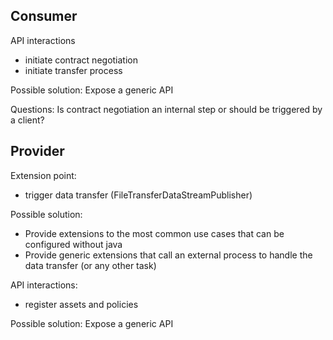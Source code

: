 ## Consumer

API interactions
- initiate contract negotiation
- initiate transfer process 

Possible solution:
Expose a generic API

Questions:
Is contract negotiation an internal step or should be triggered by a client? 

## Provider

Extension point:
- trigger data transfer (FileTransferDataStreamPublisher)

Possible solution:
- Provide extensions to the most common use cases that can be configured without java
- Provide generic extensions that call an external process to handle the data transfer (or any other task) 

API interactions:
- register assets and policies

Possible solution:
Expose a generic API

